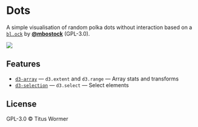 # Dots

A simple visualisation of random polka dots without interaction based on a
[`bl.ock`][block] by [**@mbostock**][block-author] (GPL-3.0).

[![][cover]][url]

## Features

*   [`d3-array`](https://github.com/d3/d3-array#api-reference)
    — `d3.extent` and `d3.range`
    — Array stats and transforms
*   [`d3-selection`](https://github.com/d3/d3-selection#api-reference)
    — `d3.select`
    — Select elements

## License

GPL-3.0 © Titus Wormer

[block]: https://bl.ocks.org/mbostock/3127661b6f13f9316be745e77fdfb084

[block-author]: https://github.com/mbostock

[cover]: preview.png

[url]: https://cmda-fe3x3.github.io/course-17-18/class-5/filter-static/
